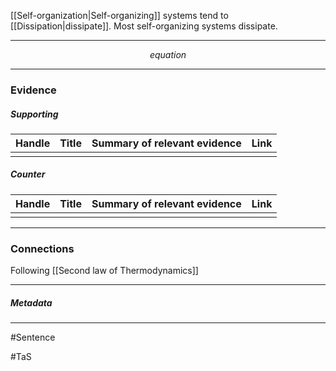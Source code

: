 [[Self-organization|Self-organizing]] systems tend to [[Dissipation|dissipate]]. Most self-organizing systems dissipate.
***
$$ equation $$
***
### Evidence
##### Supporting

| Handle | Title | Summary of relevant evidence | Link |
| ------ | ----- | ---------------------------- | ---- |
|        |       |                              |      |
##### Counter
| Handle | Title | Summary of relevant evidence | Link |
| ------ | ----- | ---------------------------- | ---- |
|        |       |                              |      |

***
### Connections
Following [[Second law of Thermodynamics]]

***
##### Metadata
***
#Sentence

#TaS